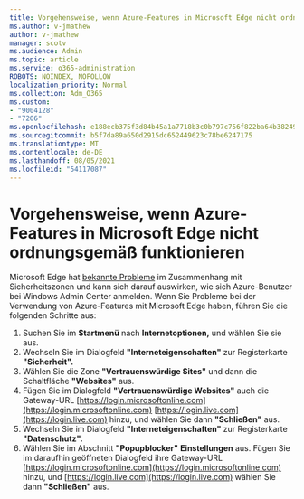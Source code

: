 ```yaml
---
title: Vorgehensweise, wenn Azure-Features in Microsoft Edge nicht ordnungsgemäß funktionieren
ms.author: v-jmathew
author: v-jmathew
manager: scotv
ms.audience: Admin
ms.topic: article
ms.service: o365-administration
ROBOTS: NOINDEX, NOFOLLOW
localization_priority: Normal
ms.collection: Adm_O365
ms.custom:
- "9004128"
- "7206"
ms.openlocfilehash: e188ecb375f3d84b45a1a7718b3c0b797c756f822ba64b3824976fe79c1e8298
ms.sourcegitcommit: b5f7da89a650d2915dc652449623c78be6247175
ms.translationtype: MT
ms.contentlocale: de-DE
ms.lasthandoff: 08/05/2021
ms.locfileid: "54117087"
---
```

# <a name="what-to-do-if-azure-features-dont-work-properly-in-microsoft-edge"></a>Vorgehensweise, wenn Azure-Features in Microsoft Edge nicht ordnungsgemäß funktionieren

Microsoft Edge hat [bekannte Probleme](https://go.microsoft.com/fwlink/?linkid=2140608) im Zusammenhang mit Sicherheitszonen und kann sich darauf auswirken, wie sich Azure-Benutzer bei Windows Admin Center anmelden. Wenn Sie Probleme bei der Verwendung von Azure-Features mit Microsoft Edge haben, führen Sie die folgenden Schritte aus:

1. Suchen Sie im **Startmenü** nach **Internetoptionen,** und wählen Sie sie aus.
2. Wechseln Sie im Dialogfeld **"Interneteigenschaften"** zur Registerkarte **"Sicherheit".**
3. Wählen Sie die Zone **"Vertrauenswürdige Sites"** und dann die Schaltfläche **"Websites"** aus.
4. Fügen Sie im Dialogfeld **"Vertrauenswürdige Websites"** auch die Gateway-URL [https://login.microsoftonline.com](https://login.microsoftonline.com) [https://login.live.com](https://login.live.com) hinzu, und wählen Sie dann **"Schließen"** aus.
5. Wechseln Sie im Dialogfeld **"Interneteigenschaften"** zur Registerkarte **"Datenschutz".**
6. Wählen Sie im Abschnitt **"Popupblocker"** **Einstellungen** aus. Fügen Sie im daraufhin geöffneten Dialogfeld ihre Gateway-URL [https://login.microsoftonline.com](https://login.microsoftonline.com) hinzu, und [https://login.live.com](https://login.live.com) wählen Sie dann **"Schließen"** aus.
